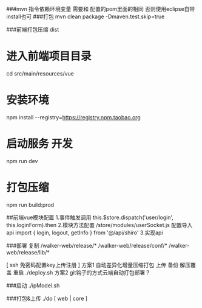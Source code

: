 ###mvn 指令依赖环境变量 需要和 配置的pom里面的相同  否则使用eclipse自带install也可
###打包
mvn clean package -Dmaven.test.skip=true

###前端打包压缩 dist
# 进入前端项目目录
cd src/main/resources/vue

# 安装环境
npm install --registry=https://registry.npm.taobao.org
# 启动服务 开发
npm run dev
# 打包压缩
npm run build:prod

##前端vue模块配置
1.事件触发调用 this.$store.dispatch('user/login', this.loginForm).then
2.模块方法配置 /store/modules/userSocket.js 配置导入api import { login, logout, getInfo } from '@/api/shiro'
3.实现api

###部署 复制
/walker-web/release/*
/walker-web/release/conf/*
/walker-web/release/lib/*

[ ssh 免密码配置key上传注册 ]
方案1 自动差异化增量压缩打包 上传 备份 解压覆盖 重启
./deploy.sh
方案2 git钩子的方式云端自动打包部署？

###启动
./ipModel.sh




###打包&上传
./do [ web | core ]


